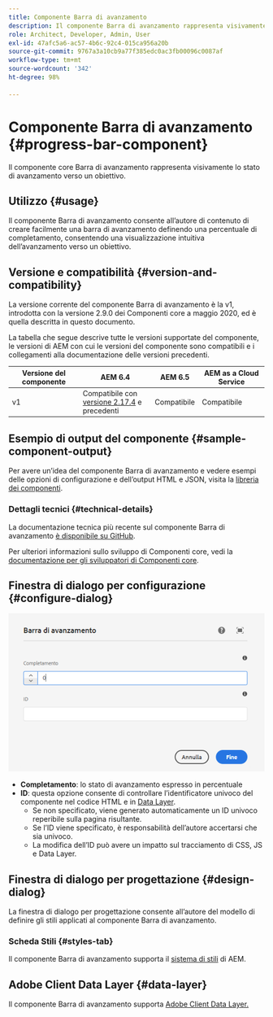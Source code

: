 ```yaml
---
title: Componente Barra di avanzamento
description: Il componente Barra di avanzamento rappresenta visivamente lo stato di avanzamento verso un obiettivo
role: Architect, Developer, Admin, User
exl-id: 47afc5a6-ac57-4b6c-92c4-015ca956a20b
source-git-commit: 9767a3a10cb9a77f385edc0ac3fb00096c0087af
workflow-type: tm+mt
source-wordcount: '342'
ht-degree: 98%

---
```


# Componente Barra di avanzamento {#progress-bar-component}

Il componente core Barra di avanzamento rappresenta visivamente lo stato di avanzamento verso un obiettivo.

## Utilizzo {#usage}

Il componente Barra di avanzamento consente all’autore di contenuto di creare facilmente una barra di avanzamento definendo una percentuale di completamento, consentendo una visualizzazione intuitiva dell’avanzamento verso un obiettivo.

## Versione e compatibilità {#version-and-compatibility}

La versione corrente del componente Barra di avanzamento è la v1, introdotta con la versione 2.9.0 dei Componenti core a maggio 2020, ed è quella descritta in questo documento.

La tabella che segue descrive tutte le versioni supportate del componente, le versioni di AEM con cui le versioni del componente sono compatibili e i collegamenti alla documentazione delle versioni precedenti.

| Versione del componente | AEM 6.4 | AEM 6.5 | AEM as a Cloud Service |
|---|---|---|---|
| v1 | Compatibile con<br>[versione 2.17.4](/help/versions.md) e precedenti | Compatibile | Compatibile |

## Esempio di output del componente {#sample-component-output}

Per avere un’idea del componente Barra di avanzamento e vedere esempi delle opzioni di configurazione e dell’output HTML e JSON, visita la [libreria dei componenti](https://adobe.com/go/aem_cmp_library_progressbar_it).

### Dettagli tecnici {#technical-details}

La documentazione tecnica più recente sul componente Barra di avanzamento [è disponibile su GitHub](https://adobe.com/go/aem_cmp_tech_progress_v1).

Per ulteriori informazioni sullo sviluppo di Componenti core, vedi la [documentazione per gli sviluppatori di Componenti core](/help/developing/overview.md).

## Finestra di dialogo per configurazione {#configure-dialog}

![Finestra di dialogo per modifica del componente Barra di avanzamento](/help/assets/progress-bar-edit.png)

* **Completamento**: lo stato di avanzamento espresso in percentuale
* **ID**: questa opzione consente di controllare l’identificatore univoco del componente nel codice HTML e in [Data Layer](/help/developing/data-layer/overview.md).
   * Se non specificato, viene generato automaticamente un ID univoco reperibile sulla pagina risultante.
   * Se l’ID viene specificato, è responsabilità dell’autore accertarsi che sia univoco.
   * La modifica dell’ID può avere un impatto sul tracciamento di CSS, JS e Data Layer.

## Finestra di dialogo per progettazione {#design-dialog}

La finestra di dialogo per progettazione consente all’autore del modello di definire gli stili applicati al componente Barra di avanzamento.

### Scheda Stili {#styles-tab}

Il componente Barra di avanzamento supporta il [sistema di stili](/help/get-started/authoring.md#component-styling) di AEM.

## Adobe Client Data Layer {#data-layer}

Il componente Barra di avanzamento supporta [Adobe Client Data Layer.](/help/developing/data-layer/overview.md)
